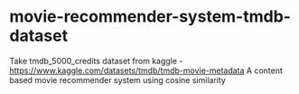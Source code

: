 # movie-recommender-system-tmdb-dataset

Take tmdb_5000_credits dataset from kaggle - https://www.kaggle.com/datasets/tmdb/tmdb-movie-metadata
A content based movie recommender system using cosine similarity
